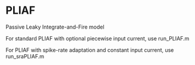 # PLIAF
 Passive Leaky Integrate-and-Fire model

 For standard PLIAF with optional piecewise input current, use run_PLIAF.m

 For PLIAF with spike-rate adaptation and constant input current, use run_sraPLIAF.m
